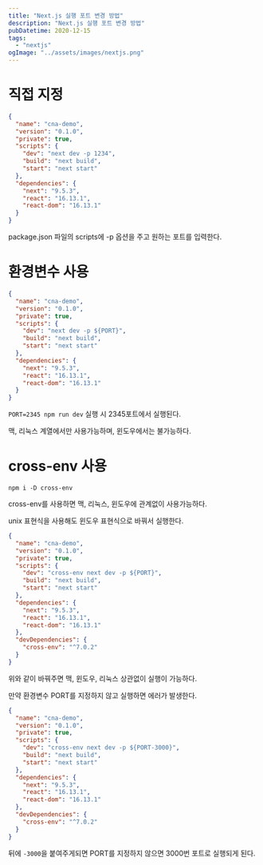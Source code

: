 ```yaml
---
title: "Next.js 실행 포트 변경 방법"
description: "Next.js 실행 포트 변경 방법"
pubDatetime: 2020-12-15
tags:
  - "nextjs"
ogImage: "../assets/images/nextjs.png"
---
```


# 직접 지정

```json
{
  "name": "cna-demo",
  "version": "0.1.0",
  "private": true,
  "scripts": {
    "dev": "next dev -p 1234",
    "build": "next build",
    "start": "next start"
  },
  "dependencies": {
    "next": "9.5.3",
    "react": "16.13.1",
    "react-dom": "16.13.1"
  }
}
```

package.json 파일의 scripts에 -p 옵션을 주고 원하는 포트를 입력한다.

# 환경변수 사용

```json
{
  "name": "cna-demo",
  "version": "0.1.0",
  "private": true,
  "scripts": {
    "dev": "next dev -p ${PORT}",
    "build": "next build",
    "start": "next start"
  },
  "dependencies": {
    "next": "9.5.3",
    "react": "16.13.1",
    "react-dom": "16.13.1"
  }
}
```

`PORT=2345 npm run dev` 실행 시 2345포트에서 실행된다.

맥, 리눅스 계열에서만 사용가능하며, 윈도우에서는 불가능하다.

# cross-env 사용

`npm i -D cross-env`

cross-env를 사용하면 맥, 리눅스, 윈도우에 관계없이 사용가능하다.

unix 표현식을 사용해도 윈도우 표현식으로 바꿔서 실행한다.

```json
{
  "name": "cna-demo",
  "version": "0.1.0",
  "private": true,
  "scripts": {
    "dev": "cross-env next dev -p ${PORT}",
    "build": "next build",
    "start": "next start"
  },
  "dependencies": {
    "next": "9.5.3",
    "react": "16.13.1",
    "react-dom": "16.13.1"
  },
  "devDependencies": {
    "cross-env": "^7.0.2"
  }
}
```

위와 같이 바꿔주면 맥, 윈도우, 리눅스 상관없이 실행이 가능하다.

만약 환경변수 PORT를 지정하지 않고 실행하면 에러가 발생한다.

```json
{
  "name": "cna-demo",
  "version": "0.1.0",
  "private": true,
  "scripts": {
    "dev": "cross-env next dev -p ${PORT-3000}",
    "build": "next build",
    "start": "next start"
  },
  "dependencies": {
    "next": "9.5.3",
    "react": "16.13.1",
    "react-dom": "16.13.1"
  },
  "devDependencies": {
    "cross-env": "^7.0.2"
  }
}
```

뒤에 `-3000`을 붙여주게되면 PORT를 지정하지 않으면 3000번 포트로 실행되게 된다.
